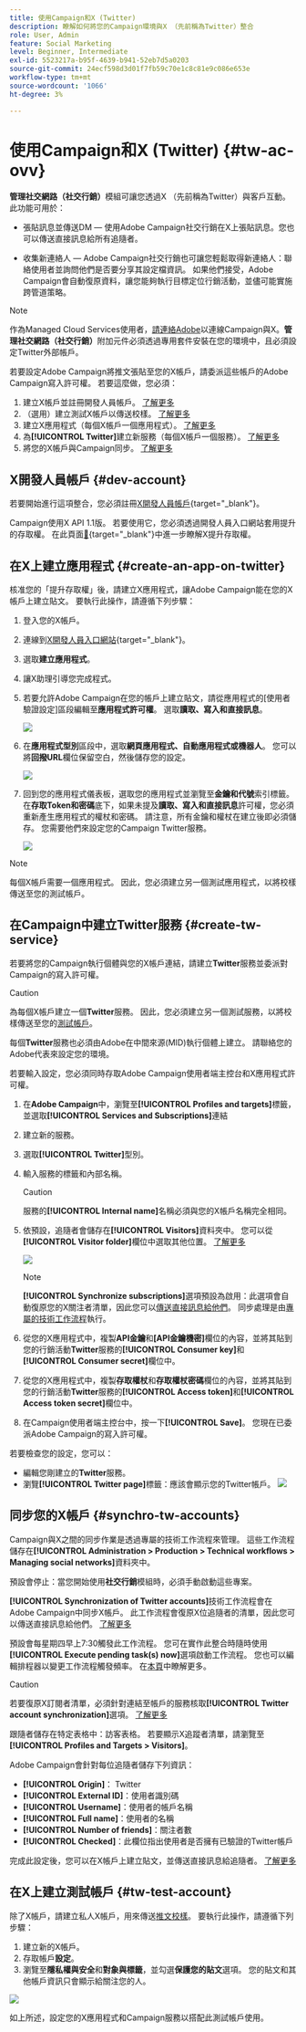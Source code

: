 ```yaml
---
title: 使用Campaign和X (Twitter)
description: 瞭解如何將您的Campaign環境與X （先前稱為Twitter）整合
role: User, Admin
feature: Social Marketing
level: Beginner, Intermediate
exl-id: 5523217a-b95f-4639-b941-52eb7d5a0203
source-git-commit: 24ecf598d3d01f7fb59c70e1c8c81e9c086e653e
workflow-type: tm+mt
source-wordcount: '1066'
ht-degree: 3%

---
```


# 使用Campaign和X (Twitter) {#tw-ac-ovv}

**管理社交網路（社交行銷）**&#x200B;模組可讓您透過X （先前稱為Twitter）與客戶互動。 此功能可用於：

* 張貼訊息並傳送DM — 使用Adobe Campaign社交行銷在X上張貼訊息。您也可以傳送直接訊息給所有追隨者。

* 收集新連絡人 — Adobe Campaign社交行銷也可讓您輕鬆取得新連絡人：聯絡使用者並詢問他們是否要分享其設定檔資訊。 如果他們接受，Adobe Campaign會自動復原資料，讓您能夠執行目標定位行銷活動，並儘可能實施跨管道策略。


>[!NOTE]
>
>作為Managed Cloud Services使用者，[請連絡Adobe](../start/campaign-faq.md#support)以連線Campaign與X。**管理社交網路（社交行銷）**&#x200B;附加元件必須透過專用套件安裝在您的環境中，且必須設定Twitter外部帳戶。


若要設定Adobe Campaign將推文張貼至您的X帳戶，請委派這些帳戶的Adobe Campaign寫入許可權。 若要這麼做，您必須：

1. 建立X帳戶並註冊開發人員帳戶。 [了解更多](#dev-account)
1. （選用）建立測試X帳戶以傳送校樣。 [了解更多](#tw-test-account)
1. 建立X應用程式（每個X帳戶一個應用程式）。 [了解更多](#create-an-app-on-twitter)
1. 為&#x200B;**[!UICONTROL Twitter]**&#x200B;建立新服務（每個X帳戶一個服務）。 [了解更多](#create-tw-service)
1. 將您的X帳戶與Campaign同步。 [了解更多](#synchro-tw-accounts)

## X開發人員帳戶 {#dev-account}

若要開始進行這項整合，您必須註冊[X開發人員帳戶](https://developer.twitter.com){target="_blank"}。

Campaign使用X API 1.1版。 若要使用它，您必須透過開發人員入口網站套用提升的存取權。 在此頁面[&#128279;](https://developer.twitter.com/en/portal/products/elevated){target="_blank"}中進一步瞭解X提升存取權。

## 在X上建立應用程式 {#create-an-app-on-twitter}

核准您的「提升存取權」後，請建立X應用程式，讓Adobe Campaign能在您的X帳戶上建立貼文。 要執行此操作，請遵循下列步驟：

1. 登入您的X帳戶。
1. 連線到[X開發人員入口網站](https://developer.twitter.com/en/apps){target="_blank"}。
1. 選取&#x200B;**建立應用程式**。
1. 讓X助理引導您完成程式。
1. 若要允許Adobe Campaign在您的帳戶上建立貼文，請從應用程式的[使用者驗證設定]區段編輯至&#x200B;**應用程式許可權**。 選取&#x200B;**讀取、寫入和直接訊息**。

   ![](assets/tw-permissions.png)

1. 在&#x200B;**應用程式型別**&#x200B;區段中，選取&#x200B;**網頁應用程式、自動應用程式或機器人**。 您可以將&#x200B;**回撥URL**&#x200B;欄位保留空白，然後儲存您的設定。

   ![](assets/tw-app-type.png)

1. 回到您的應用程式儀表板，選取您的應用程式並瀏覽至&#x200B;**金鑰和代號**&#x200B;索引標籤。 在&#x200B;**存取Token和密碼**&#x200B;底下，如果未提及&#x200B;**讀取、寫入和直接訊息**&#x200B;許可權，您必須重新產生應用程式的權杖和密碼。 請注意，所有金鑰和權杖在建立後即必須儲存。 您需要他們來設定您的Campaign Twitter服務。

   ![](assets/tw-permissions-check.png)


>[!NOTE]
>
>每個X帳戶需要一個應用程式。 因此，您必須建立另一個測試應用程式，以將校樣傳送至您的測試帳戶。
>

## 在Campaign中建立Twitter服務 {#create-tw-service}

若要將您的Campaign執行個體與您的X帳戶連結，請建立&#x200B;**Twitter**&#x200B;服務並委派對Campaign的寫入許可權。

>[!CAUTION]
>
>為每個X帳戶建立一個&#x200B;**Twitter**&#x200B;服務。 因此，您必須建立另一個測試服務，以將校樣傳送至您的[測試帳戶](#tw-test-account)。
>
>每個&#x200B;**Twitter**&#x200B;服務也必須由Adobe在中間來源(MID)執行個體上建立。 請聯絡您的Adobe代表來設定您的環境。
>

若要輸入設定，您必須同時存取Adobe Campaign使用者端主控台和X應用程式許可權。

1. 在&#x200B;**Adobe Campaign**&#x200B;中，瀏覽至&#x200B;**[!UICONTROL Profiles and targets]**&#x200B;標籤，並選取&#x200B;**[!UICONTROL Services and Subscriptions]**&#x200B;連結
1. 建立新的服務。
1. 選取&#x200B;**[!UICONTROL Twitter]**&#x200B;型別。
1. 輸入服務的標籤和內部名稱。

   >[!CAUTION]
   >
   >服務的&#x200B;**[!UICONTROL Internal name]**&#x200B;名稱必須與您的X帳戶名稱完全相同。
   >

1. 依預設，追隨者會儲存在&#x200B;**[!UICONTROL Visitors]**&#x200B;資料夾中。 您可以從&#x200B;**[!UICONTROL Visitor folder]**&#x200B;欄位中選取其他位置。 [了解更多](../send/twitter.md#direct-tw-messages)

   ![](assets/tw-service-in-ac.png)

   >[!NOTE]
   >
   >**[!UICONTROL Synchronize subscriptions]**&#x200B;選項預設為啟用：此選項會自動復原您的X關注者清單，因此您可以[傳送直接訊息給他們](../send/twitter.md#direct-tw-messages)。 同步處理是由[專屬的技術工作流程](#synchro-tw-accounts)執行。

1. 從您的X應用程式中，複製&#x200B;**API金鑰**&#x200B;和&#x200B;**[API金鑰機密]**&#x200B;欄位的內容，並將其貼到您的行銷活動&#x200B;**Twitter**&#x200B;服務的&#x200B;**[!UICONTROL Consumer key]**&#x200B;和&#x200B;**[!UICONTROL Consumer secret]**&#x200B;欄位中。

1. 從您的X應用程式中，複製&#x200B;**存取權杖**&#x200B;和&#x200B;**存取權杖密碼**&#x200B;欄位的內容，並將其貼到您的行銷活動&#x200B;**Twitter**&#x200B;服務的&#x200B;**[!UICONTROL Access token]**&#x200B;和&#x200B;**[!UICONTROL Access token secret]**&#x200B;欄位中。

1. 在Campaign使用者端主控台中，按一下&#x200B;**[!UICONTROL Save]**。 您現在已委派Adobe Campaign的寫入許可權。

若要檢查您的設定，您可以：

* 編輯您剛建立的&#x200B;**Twitter**&#x200B;服務。
* 瀏覽&#x200B;**[!UICONTROL Twitter page]**&#x200B;標籤：應該會顯示您的Twitter帳戶。
  ![](assets/tw-page.png)

## 同步您的X帳戶 {#synchro-tw-accounts}

Campaign與X之間的同步作業是透過專屬的技術工作流程來管理。 這些工作流程儲存在&#x200B;**[!UICONTROL Administration > Production > Technical workflows > Managing social networks]**&#x200B;資料夾中。

預設會停止：當您開始使用&#x200B;**社交行銷**&#x200B;模組時，必須手動啟動這些專案。

**[!UICONTROL Synchronization of Twitter accounts]**&#x200B;技術工作流程會在Adobe Campaign中同步X帳戶。 此工作流程會復原X位追隨者的清單，因此您可以傳送直接訊息給他們。 [了解更多](../send/twitter.md#direct-tw-messages)

預設會每星期四早上7:30觸發此工作流程。 您可在實作此整合時隨時使用&#x200B;**[!UICONTROL Execute pending task(s) now]**&#x200B;選項啟動工作流程。  您也可以編輯排程器以變更工作流程觸發頻率。 在[本頁](../../automation/workflow/scheduler.md)中瞭解更多。

>[!CAUTION]
>
>若要復原X訂閱者清單，必須針對連結至帳戶的服務核取&#x200B;**[!UICONTROL Twitter account synchronization]**&#x200B;選項。 [了解更多](#create-tw-service)

跟隨者儲存在特定表格中：訪客表格。 若要顯示X追蹤者清單，請瀏覽至&#x200B;**[!UICONTROL Profiles and Targets > Visitors]**。

Adobe Campaign會針對每位追隨者儲存下列資訊：

* **[!UICONTROL Origin]**： Twitter
* **[!UICONTROL External ID]**：使用者識別碼
* **[!UICONTROL Username]**：使用者的帳戶名稱
* **[!UICONTROL Full name]**：使用者的名稱
* **[!UICONTROL Number of friends]**：關注者數
* **[!UICONTROL Checked]**：此欄位指出使用者是否擁有已驗證的Twitter帳戶

完成此設定後，您可以在X帳戶上建立貼文，並傳送直接訊息給追隨者。 [了解更多](../send/twitter.md)

## 在X上建立測試帳戶 {#tw-test-account}

除了X帳戶，請建立私人X帳戶，用來傳送[推文校樣](../send/twitter.md#send-tw-proofs)。 要執行此操作，請遵循下列步驟：

1. 建立新的X帳戶。
1. 存取帳戶&#x200B;**設定**。
1. 瀏覽至&#x200B;**隱私權與安全**&#x200B;和&#x200B;**對象與標籤**，並勾選&#x200B;**保護您的貼文**&#x200B;選項。 您的貼文和其他帳戶資訊只會顯示給關注您的人。

![](assets/do-not-localize/social_tw_test_page.png)

如上所述，設定您的X應用程式和Campaign服務以搭配此測試帳戶使用。
